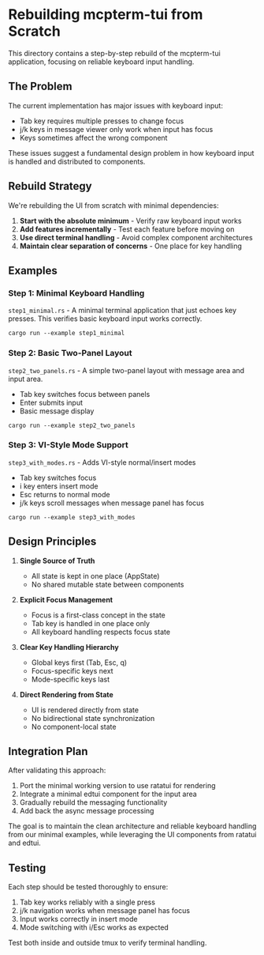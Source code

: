 # Rebuilding mcpterm-tui from Scratch

This directory contains a step-by-step rebuild of the mcpterm-tui application, focusing on reliable keyboard input handling.

## The Problem

The current implementation has major issues with keyboard input:
- Tab key requires multiple presses to change focus
- j/k keys in message viewer only work when input has focus
- Keys sometimes affect the wrong component

These issues suggest a fundamental design problem in how keyboard input is handled and distributed to components.

## Rebuild Strategy

We're rebuilding the UI from scratch with minimal dependencies:

1. **Start with the absolute minimum** - Verify raw keyboard input works
2. **Add features incrementally** - Test each feature before moving on
3. **Use direct terminal handling** - Avoid complex component architectures
4. **Maintain clear separation of concerns** - One place for key handling

## Examples

### Step 1: Minimal Keyboard Handling
`step1_minimal.rs` - A minimal terminal application that just echoes key presses.
This verifies basic keyboard input works correctly.

```
cargo run --example step1_minimal
```

### Step 2: Basic Two-Panel Layout
`step2_two_panels.rs` - A simple two-panel layout with message area and input area.
- Tab key switches focus between panels
- Enter submits input
- Basic message display

```
cargo run --example step2_two_panels
```

### Step 3: VI-Style Mode Support
`step3_with_modes.rs` - Adds VI-style normal/insert modes
- Tab key switches focus
- i key enters insert mode
- Esc returns to normal mode
- j/k keys scroll messages when message panel has focus

```
cargo run --example step3_with_modes
```

## Design Principles

1. **Single Source of Truth**
   - All state is kept in one place (AppState)
   - No shared mutable state between components

2. **Explicit Focus Management**
   - Focus is a first-class concept in the state
   - Tab key is handled in one place only
   - All keyboard handling respects focus state

3. **Clear Key Handling Hierarchy**
   - Global keys first (Tab, Esc, q)
   - Focus-specific keys next
   - Mode-specific keys last

4. **Direct Rendering from State**
   - UI is rendered directly from state
   - No bidirectional state synchronization
   - No component-local state

## Integration Plan

After validating this approach:

1. Port the minimal working version to use ratatui for rendering
2. Integrate a minimal edtui component for the input area
3. Gradually rebuild the messaging functionality
4. Add back the async message processing

The goal is to maintain the clean architecture and reliable keyboard handling from our minimal examples, while leveraging the UI components from ratatui and edtui.

## Testing

Each step should be tested thoroughly to ensure:
1. Tab key works reliably with a single press
2. j/k navigation works when message panel has focus
3. Input works correctly in insert mode
4. Mode switching with i/Esc works as expected

Test both inside and outside tmux to verify terminal handling.